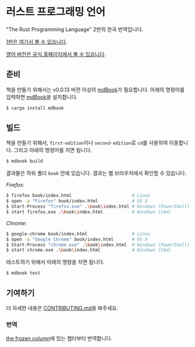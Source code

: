# 러스트 프로그래밍 언어

"The Rust Programming Language" 2판의 한국 번역입니다.

[1판은 여기서 볼 수 있습니다][first].

[first]: https://www.penflip.com/sarojaba/rust-doc-korean

[영어 버전은 공식 홍페이지에서 볼 수 있습니다][english].

[english]: http://rust-lang.github.io/book

## 준비

책을 만들기 위해서는 v0.0.13 버전 이상의 [mdBook]가 필요합니다. 아래의 명령어를 입력하면
[mdBook]을 설치합니다.

```bash
$ cargo install mdbook
```

[mdBook]: https://github.com/azerupi/mdBook

## 빌드

책을 만들기 위해서, `first-edition`이나 `second-edition`로 `cd`를 사용하여 이동합니다. 그리고
아래의 명령어를 치면 됩니다.

```bash
$ mdbook build
```

결과물은 하위 폴더 `book` 안에 있습니다. 결과는 웹 브라우저에서 확인할 수 있습니다.

_Firefox:_
```bash
$ firefox book/index.html                       # Linux
$ open -a "Firefox" book/index.html             # OS X
$ Start-Process "firefox.exe" .\book\index.html # Windows (PowerShell)
$ start firefox.exe .\book\index.html           # Windows (Cmd)
```

_Chrome:_
```bash
$ google-chrome book/index.html                 # Linux
$ open -a "Google Chrome" book/index.html       # OS X
$ Start-Process "chrome.exe" .\book\index.html  # Windows (PowerShell)
$ start chrome.exe .\book\index.html            # Windows (Cmd)
```

테스트하기 위해서 아래의 명령을 치면 됩니다.

```bash
$ mdbook test
```

## 기여하기

더 자세한 내용은 [CONTRIBUTING.md][contrib]을 봐주세요.

[contrib]: ./CONTRIBUTING.md

### 번역

[the frozen column]에 있는 챕터부터 번역합니다.

[the frozen column]: https://github.com/rust-lang/book/projects/1
